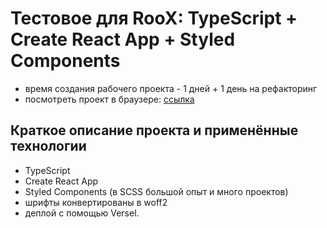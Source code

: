 # Тестовое для RooX: TypeScript + Create React App + Styled Components

- время создания рабочего проекта - 1 дней + 1 день на рефакторинг
- посмотреть проект в браузере: [ссылка](https://roox-test-orcin.vercel.app/)

## Краткое описание проекта и применённые технологии
- TypeScript
- Create React App
- Styled Components (в SCSS большой опыт и много проектов)
- шрифты конвертированы в woff2
- деплой с помощью Versel.

